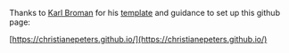 Thanks to [Karl Broman](https://kbroman.org/about.html) for his
[template](https://kbroman.org/simple_site/pages/independent_site)
and guidance to set up this github page:

[https://christianepeters.github.io/](https://christianepeters.github.io/)
